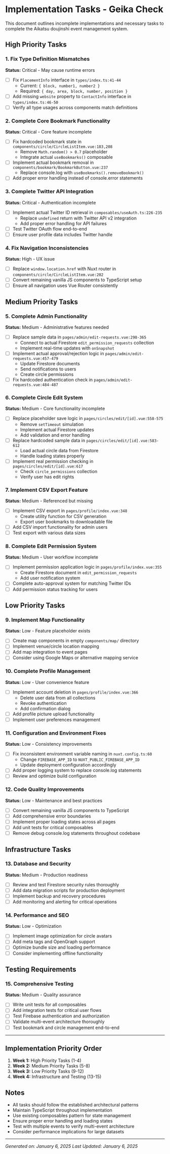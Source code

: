 # Implementation Tasks - Geika Check

This document outlines incomplete implementations and necessary tasks to complete the Aikatsu doujinshi event management system.

## High Priority Tasks

### 1. Fix Type Definition Mismatches
**Status:** Critical - May cause runtime errors

- [ ] Fix `PlacementInfo` interface in `types/index.ts:41-44`  
  - Current: `{ block, number1, number2 }`
  - Required: `{ day, area, block, number, position }`
- [ ] Add missing `website` property to `ContactInfo` interface in `types/index.ts:46-50`
- [ ] Verify all type usages across components match definitions

### 2. Complete Core Bookmark Functionality
**Status:** Critical - Core feature incomplete

- [ ] Fix hardcoded bookmark state in `components/circle/CircleListItem.vue:183,208`
  - Remove `Math.random() > 0.7` placeholder
  - Integrate actual `useBookmarks()` composable
- [ ] Implement actual bookmark removal in `components/bookmark/BookmarkButton.vue:237`
  - Replace console.log with `useBookmarks().removeBookmark()`
- [ ] Add proper error handling instead of console.error statements

### 3. Complete Twitter API Integration
**Status:** Critical - Authentication incomplete

- [ ] Implement actual Twitter ID retrieval in `composables/useAuth.ts:226-235`
  - Replace `undefined` return with Twitter API v2 integration
  - Add proper error handling for API failures
- [ ] Test Twitter OAuth flow end-to-end
- [ ] Ensure user profile data includes Twitter handle

### 4. Fix Navigation Inconsistencies
**Status:** High - UX issue

- [ ] Replace `window.location.href` with Nuxt router in `components/circle/CircleListItem.vue:202`
- [ ] Convert remaining vanilla JS components to TypeScript setup
- [ ] Ensure all navigation uses Vue Router consistently

## Medium Priority Tasks

### 5. Complete Admin Functionality
**Status:** Medium - Administrative features needed

- [ ] Replace sample data in `pages/admin/edit-requests.vue:298-365`
  - Connect to actual Firestore `edit_permission_requests` collection
  - Implement real-time updates with `onSnapshot`
- [ ] Implement actual approval/rejection logic in `pages/admin/edit-requests.vue:457-479`
  - Update Firestore documents
  - Send notifications to users
  - Create circle permissions
- [ ] Fix hardcoded authentication check in `pages/admin/edit-requests.vue:484-487`

### 6. Complete Circle Edit System
**Status:** Medium - Core functionality incomplete

- [ ] Replace placeholder save logic in `pages/circles/edit/[id].vue:558-575`
  - Remove `setTimeout` simulation
  - Implement actual Firestore updates
  - Add validation and error handling
- [ ] Replace hardcoded sample data in `pages/circles/edit/[id].vue:583-612`
  - Load actual circle data from Firestore
  - Handle loading states properly
- [ ] Implement real permission checking in `pages/circles/edit/[id].vue:617`
  - Check `circle_permissions` collection
  - Verify user has edit rights

### 7. Implement CSV Export Feature
**Status:** Medium - Referenced but missing

- [ ] Implement CSV export in `pages/profile/index.vue:348`
  - Create utility function for CSV generation
  - Export user bookmarks to downloadable file
- [ ] Add CSV import functionality for admin users
- [ ] Test export with various data sizes

### 8. Complete Edit Permission System
**Status:** Medium - User workflow incomplete

- [ ] Implement permission application logic in `pages/profile/index.vue:355`
  - Create Firestore document in `edit_permission_requests`
  - Add user notification system
- [ ] Complete auto-approval system for matching Twitter IDs
- [ ] Add permission status tracking for users

## Low Priority Tasks

### 9. Implement Map Functionality
**Status:** Low - Feature placeholder exists

- [ ] Create map components in empty `components/map/` directory
- [ ] Implement venue/circle location mapping
- [ ] Add map integration to event pages
- [ ] Consider using Google Maps or alternative mapping service

### 10. Complete Profile Management
**Status:** Low - User convenience feature

- [ ] Implement account deletion in `pages/profile/index.vue:366`
  - Delete user data from all collections
  - Revoke authentication
  - Add confirmation dialog
- [ ] Add profile picture upload functionality
- [ ] Implement user preferences management

### 11. Configuration and Environment Fixes
**Status:** Low - Consistency improvements

- [ ] Fix inconsistent environment variable naming in `nuxt.config.ts:60`
  - Change `FIREBASE_APP_ID` to `NUXT_PUBLIC_FIREBASE_APP_ID`
  - Update deployment configuration accordingly
- [ ] Add proper logging system to replace console.log statements
- [ ] Review and optimize build configuration

### 12. Code Quality Improvements
**Status:** Low - Maintenance and best practices

- [ ] Convert remaining vanilla JS components to TypeScript
- [ ] Add comprehensive error boundaries
- [ ] Implement proper loading states across all pages
- [ ] Add unit tests for critical composables
- [ ] Remove debug console.log statements throughout codebase

## Infrastructure Tasks

### 13. Database and Security
**Status:** Medium - Production readiness

- [ ] Review and test Firestore security rules thoroughly
- [ ] Add data migration scripts for production deployment
- [ ] Implement backup and recovery procedures
- [ ] Add monitoring and alerting for critical operations

### 14. Performance and SEO
**Status:** Low - Optimization

- [ ] Implement image optimization for circle avatars
- [ ] Add meta tags and OpenGraph support
- [ ] Optimize bundle size and loading performance
- [ ] Consider implementing offline functionality

## Testing Requirements

### 15. Comprehensive Testing
**Status:** Medium - Quality assurance

- [ ] Write unit tests for all composables
- [ ] Add integration tests for critical user flows
- [ ] Test Firebase authentication and authorization
- [ ] Validate multi-event architecture thoroughly
- [ ] Test bookmark and circle management end-to-end

---

## Implementation Priority Order

1. **Week 1:** High Priority Tasks (1-4)
2. **Week 2:** Medium Priority Tasks (5-8)  
3. **Week 3:** Low Priority Tasks (9-12)
4. **Week 4:** Infrastructure and Testing (13-15)

## Notes

- All tasks should follow the established architectural patterns
- Maintain TypeScript throughout implementation
- Use existing composables pattern for state management
- Ensure proper error handling and loading states
- Test with multiple events to verify multi-event architecture
- Consider performance implications for large datasets

---

*Generated on: January 6, 2025*
*Last Updated: January 6, 2025*